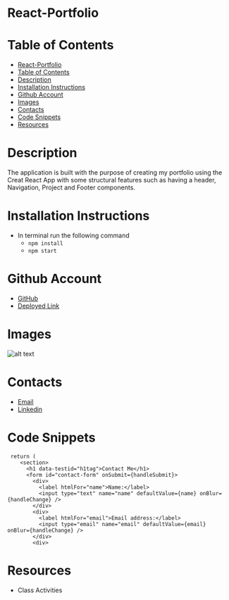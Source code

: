 # React-Portfolio

# Table of Contents
- [React-Portfolio](#react-portfolio)
- [Table of Contents](#table-of-contents)
- [Description](#description)
- [Installation Instructions](#installation-instructions)
- [Github Account](#github-account)
- [Images](#images)
- [Contacts](#contacts)
- [Code Snippets](#code-snippets)
- [Resources](#resources)


# Description
The application is built with the purpose of creating my portfolio using the Creat React App with some structural features such as having a header, Navigation, Project and Footer components.

# Installation Instructions
- In terminal run the following command
  - `npm install`
  - `npm start`

# Github Account
- [GitHub](https://github.com/ashrean)
- [Deployed Link](https://ashrean.github.io/React-Portfolio/)

# Images
![alt text]()

# Contacts
- [Email](sese.ashrean@gmail.com)
- [Linkedin](https://www.linkedin.com/in/ashleyrean/)

# Code Snippets
```
 return (
    <section>
      <h1 data-testid="h1tag">Contact Me</h1>
      <form id="contact-form" onSubmit={handleSubmit}>
        <div>
          <label htmlFor="name">Name:</label>
          <input type="text" name="name" defaultValue={name} onBlur={handleChange} />
        </div>
        <div>
          <label htmlFor="email">Email address:</label>
          <input type="email" name="email" defaultValue={email} onBlur={handleChange} />
        </div>
        <div>
```

# Resources
- Class Activities
